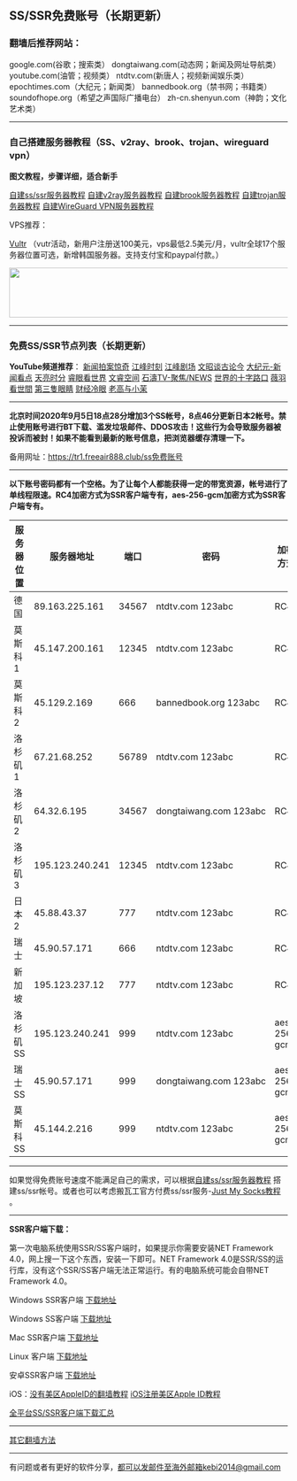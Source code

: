 ## SS/SSR免费账号（长期更新）

### 翻墙后推荐网站：

google.com(谷歌；搜索类） dongtaiwang.com(动态网；新闻及网址导航类）  youtube.com(油管；视频类）  ntdtv.com(新唐人；视频新闻娱乐类）    epochtimes.com（大纪元；新闻类）  bannedbook.org（禁书网；书籍类）   soundofhope.org（希望之声国际广播电台）
    zh-cn.shenyun.com（神韵；文化艺术类）

***

### 自己搭建服务器教程（SS、v2ray、brook、trojan、wireguard vpn） 

**图文教程，步骤详细，适合新手**

[自建ss/ssr服务器教程](https://github.com/Alvin9999/new-pac/wiki/%E8%87%AA%E5%BB%BAss%E6%9C%8D%E5%8A%A1%E5%99%A8%E6%95%99%E7%A8%8B) 
[自建v2ray服务器教程](https://github.com/Alvin9999/new-pac/wiki/%E8%87%AA%E5%BB%BAv2ray%E6%9C%8D%E5%8A%A1%E5%99%A8%E6%95%99%E7%A8%8B) 
[自建brook服务器教程](https://github.com/Alvin9999/new-pac/wiki/%E8%87%AA%E5%BB%BAbrook%E6%9C%8D%E5%8A%A1%E5%99%A8%E6%95%99%E7%A8%8B) 
[自建trojan服务器教程](https://github.com/Alvin9999/new-pac/wiki/%E8%87%AA%E5%BB%BAtrojan%E6%9C%8D%E5%8A%A1%E5%99%A8%E6%95%99%E7%A8%8B) 
[自建WireGuard VPN服务器教程](https://github.com/Alvin9999/new-pac/wiki/%E8%87%AA%E5%BB%BAWireGuard-VPN%E6%9C%8D%E5%8A%A1%E5%99%A8%E6%95%99%E7%A8%8B) 

VPS推荐：

[Vultr](https://www.vultr.com/?ref=8418982-6G) （vutr活动，新用户注册送100美元，vps最低2.5美元/月，vultr全球17个服务器位置可选，新增韩国服务器。支持支付宝和paypal付款。）

<a href="https://www.vultr.com/?ref=8418982-6G"><img src="https://www.vultr.com/media/banners/banner_728x90.png" width="728" height="90"></a>

***

### 免费SS/SSR节点列表（长期更新）

**YouTube频道推荐**： [新闻拍案惊奇](https://www.youtube.com/user/NTDEducation/videos) [江峰时刻](https://www.youtube.com/channel/UCa6ERCDt3GzkvLye32ar89w/videos) [江峰剧场](https://www.youtube.com/channel/UCDpWE1rleECw7wFdwTy-hSQ/videos) [文昭谈古论今](https://www.youtube.com/channel/UCtAIPjABiQD3qjlEl1T5VpA/featured) [大纪元-新闻看点](https://www.youtube.com/channel/UCPMqbkR35zZV1ysWGXJPW-w/videos)  [天亮时分](https://www.youtube.com/channel/UCjvjNeHndz4PGs9JXhzdHqw/videos) [睿眼看世界](https://www.youtube.com/channel/UCcWBxfaO69GPOFHSArNET2Q/videos)  [文睿空间](https://www.youtube.com/channel/UCovJN7IE2YlqKkeCLcQx9AQ/videos)  [石濤TV-聚焦/NEWS](https://www.youtube.com/channel/UC6zxZTv5ZbMmEg5GqBmXAUQ/videos)  [世界的十字路口](https://www.youtube.com/channel/UC-A9OzmRcS-SlXIQmvwMf8w/videos)  [薇羽看世間](https://www.youtube.com/c/%E8%96%87%E7%BE%BD%E7%9C%8B%E4%B8%96%E9%96%93/videos)   [第三隻眼睛](https://www.youtube.com/c/%E7%AC%AC%E4%B8%89%E9%9A%BB%E7%9C%BC%E7%9D%9B/videos) [财经冷眼](https://www.youtube.com/c/%E8%B4%A2%E7%BB%8F%E5%86%B7%E7%9C%BC/videos)  [老高与小茉](https://www.youtube.com/channel/UCMUnInmOkrWN4gof9KlhNmQ/videos)


***

**北京时间2020年9月5日18点28分增加3个SS帐号，8点46分更新日本2帐号。禁止使用账号进行BT下载、滥发垃圾邮件、DDOS攻击！这些行为会导致服务器被投诉而被封！如果不能看到最新的账号信息，把浏览器缓存清理一下。**

备用网址：https://tr1.freeair888.club/ss免费账号 

***

**以下账号密码都有一个空格。为了让每个人都能获得一定的带宽资源，帐号进行了单线程限速。RC4加密方式为SSR客户端专有，aes-256-gcm加密方式为SSR客户端专有。**


<table id="tablepress-1">
<thead>
<tr>
<th>服务器位置</th>
<th>服务器地址</th>
<th>端口</th>
<th>密码</th>
<th>加密方式</th>
<th>协议</th>
<th>混淆</th>
<th>限速</th>
</tr>
</thead>
<tbody>
<tr>
<td>德国</td>
<td>89.163.225.161</td>
<td>34567</td>
<td>ntdtv.com&nbsp;123abc</td>
<td>RC4</td>
<td>origin</td>
<td>plain</td>
<td>400kb/s</a></td>
</tr>
<tr>
<td>莫斯科1</td>
<td>45.147.200.161</td>
<td>12345</td>
<td>ntdtv.com&nbsp;123abc</td>
<td>RC4</td>
<td>origin</td>
<td>plain</td>
<td>400kb/s</a></td>
</tr>
<tr>
<td>莫斯科2</td>
<td>45.129.2.169</td>
<td>666</td>
<td>bannedbook.org&nbsp;123abc</td>
<td>RC4</td>
<td>origin</td>
<td>plain</td>
<td>400kb/s</a></td>
</tr>
<tr>
<td>洛杉矶1</td>
<td>67.21.68.252</td>
<td>56789</td>
<td>ntdtv.com&nbsp;123abc</td>
<td>RC4</td>
<td>origin</td>
<td>plain</td>
<td>400kb/s</a></td>
</tr>
<tr>
<td>洛杉矶2</td>
<td>64.32.6.195</td>
<td>34567</td>
<td>dongtaiwang.com&nbsp;123abc</td>
<td>RC4</td>
<td>origin</td>
<td>plain</td>
<td>400kb/s</a></td>
</tr> 
<tr>
<td>洛杉矶3</td>
<td>195.123.240.241</td>
<td>12345</td>
<td>ntdtv.com&nbsp;123abc</td>
<td>RC4</td>
<td>origin</td>
<td>plain</td>
<td>400kb/s</a></td>
</tr> 
<tr>
<td>日本2</td>
<td>45.88.43.37</td>
<td>777</td>
<td>ntdtv.com&nbsp;123abc</td>
<td>RC4</td>
<td>origin</td>
<td>plain</td>
<td>200kb/s</a></td>
</tr>
<tr>
<td>瑞士</td>
<td>45.90.57.171</td>
<td>666</td>
<td>ntdtv.com&nbsp;123abc</td>
<td>RC4</td>
<td>origin</td>
<td>plain</td>
<td>400kb/s</a></td>
</tr>
<tr>
<td>新加坡</td>
<td>195.123.237.12</td>
<td>777</td>
<td>ntdtv.com&nbsp;123abc</td>
<td>RC4</td>
<td>origin</td>
<td>plain</td>
<td>200kb/s</td>
</tr>
<td>洛杉矶SS</td>
<td>195.123.240.241</td>
<td>999</td>
<td>ntdtv.com&nbsp;123abc</td>
<td>aes-256-gcm</td>
<td></td>
<td></td>
<td>400kb/s</a></td>
</tr>
<td>瑞士SS</td>
<td>45.90.57.171</td>
<td>999</td>
<td>dongtaiwang.com&nbsp;123abc</td>
<td>aes-256-gcm</td>
<td></td>
<td></td>
<td>400kb/s</a></td>
</tr>
<tr>
<td>莫斯科SS</td>
<td>45.144.2.216</td>
<td>999</td>
<td>ntdtv.com&nbsp;123abc</td>
<td>aes-256-gcm</td>
<td></td>
<td></td>
<td>400kb/s</a></td>
</tr>
</tbody>
</table>

***

如果觉得免费账号速度不能满足自己的需求，可以根据[自建ss/ssr服务器教程](https://github.com/Alvin9999/new-pac/wiki/%E8%87%AA%E5%BB%BAss%E6%9C%8D%E5%8A%A1%E5%99%A8%E6%95%99%E7%A8%8B) 搭建ss/ssr帐号。或者也可以考虑搬瓦工官方付费ss/ssr服务-[Just My Socks教程](https://github.com/Alvin9999/new-pac/wiki/Just-My-Socks) 。


***

**SSR客户端下载：**

第一次电脑系统使用SSR/SS客户端时，如果提示你需要安装NET Framework 4.0，网上搜一下这个东西，安装一下即可。NET Framework 4.0是SSR/SS的运行库，没有这个SSR/SS客户端无法正常运行。有的电脑系统可能会自带NET Framework 4.0。

Windows SSR客户端 [下载地址](https://github.com/shadowsocksr-backup/shadowsocksr-csharp/releases) 

Windows SS客户端 [下载地址](https://github.com/shadowsocks/shadowsocks-windows/releases) 

Mac SSR客户端 [下载地址](https://github.com/shadowsocksr-backup/ShadowsocksX-NG/releases) 

Linux 客户端 [下载地址](http://www.mediafire.com/folder/xag0zy318a5tt/Linux) 

安卓SSR客户端 [下载地址](https://github.com/shadowsocksr-backup/shadowsocksr-android/releases/download/3.4.0.8/shadowsocksr-release.apk) 

iOS：[没有美区AppleID的翻墙教程](https://github.com/Alvin9999/new-pac/wiki/%E8%8B%B9%E6%9E%9C%E6%89%8B%E6%9C%BA%E7%BF%BB%E5%A2%99%E8%BD%AF%E4%BB%B6) [iOS注册美区Apple ID教程](https://github.com/Alvin9999/new-pac/wiki/iOS%E6%B3%A8%E5%86%8C%E7%BE%8E%E5%8C%BAApple-ID%E6%95%99%E7%A8%8B) 

[全平台SS/SSR客户端下载汇总](http://www.mediafire.com/folder/sfqz8bmodqdx5/shadowsocks相关客户端)

***

[其它翻墙方法](https://github.com/Alvin9999/new-pac/wiki/)

***

有问题或者有更好的软件分享，都可以发邮件至海外邮箱kebi2014@gmail.com